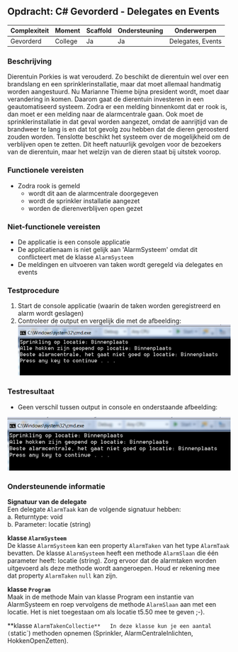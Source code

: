 ## Opdracht: C# Gevorderd - Delegates en Events

| **Complexiteit** | **Moment** | **Scaffold** | **Ondersteuning** | **Onderwerpen**                                                |
|------------------|------------|--------------|------------------|----------------------------------------------------------------|
| Gevorderd        | College    | Ja           | Ja               | Delegates, Events |

### Beschrijving
Dierentuin Porkies is wat verouderd. Zo beschikt de dierentuin wel over een brandslang en een sprinklerinstallatie, 
maar dat moet allemaal handmatig worden aangestuurd. Nu Marianne Thieme bijna president wordt, moet daar verandering 
in komen. Daarom gaat de dierentuin investeren in een geautomatiseerd systeem. 
Zodra er een melding binnenkomt dat er rook is, dan moet er een melding naar de alarmcentrale gaan. 
Ook moet de sprinklerinstallatie in dat geval worden aangezet, omdat de aanrijtijd van de brandweer te lang is 
en dat tot gevolg zou hebben dat de dieren geroosterd zouden worden. Tenslotte beschikt het systeem over de mogelijkheid 
om de verblijven open te zetten. Dit heeft natuurlijk gevolgen voor de bezoekers van de dierentuin, 
maar het welzijn van de dieren staat bij uitstek voorop.

### Functionele vereisten
- Zodra rook is gemeld 
  - wordt dit aan de alarmcentrale doorgegeven
  - wordt de sprinkler installatie aangezet
  - worden de dierenverblijven open gezet


### Niet-functionele vereisten
- De applicatie is een console applicatie
- De applicatienaam is niet gelijk aan 'AlarmSysteem' omdat dit conflicteert met de klasse `AlarmSysteem`
- De meldingen en uitvoeren van taken wordt geregeld via delegates en events

### Testprocedure
1. Start de console applicatie (waarin de taken worden geregistreerd en alarm wordt geslagen)
2. Controleer de output en vergelijk die met de afbeelding:
   ![console output](./img.png)

### Testresultaat
- Geen verschil tussen output in console en onderstaande afbeelding:

![console output](./img.png)

### Ondersteunende informatie

**Signatuur van de delegate**  
Een delegate `AlarmTaak` kan de volgende signatuur hebben:  
a. Returntype: void  
b. Parameter: locatie (string)

**klasse `AlarmSysteem`**  
De klasse `AlarmSysteem` kan een property `AlarmTaken` van het type `AlarmTaak` bevatten. De klasse `AlarmSysteem` 
heeft een methode `AlarmSlaan` die één parameter heeft: locatie (string). Zorg ervoor dat de alarmtaken worden 
uitgevoerd als deze methode wordt aangeroepen. Houd er rekening mee dat property `AlarmTaken` `null` kan zijn.

**klasse `Program`**  
Maak in de methode Main van klasse Program een instantie van AlarmSysteem en roep vervolgens de methode `AlarmSlaan` 
aan met een locatie. Het is niet toegestaan om als locatie t5.50 mee te geven ;-). 

**klasse `AlarmTakenCollectie**  
In deze klasse kun je een aantal (`static`) methoden opnemen (Sprinkler, AlarmCentraleInlichten, HokkenOpenZetten).


